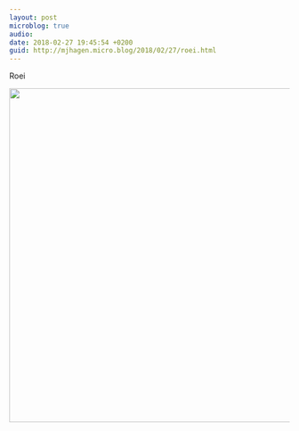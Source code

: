 ```yaml
---
layout: post
microblog: true
audio: 
date: 2018-02-27 19:45:54 +0200
guid: http://mjhagen.micro.blog/2018/02/27/roei.html
---
```

Roei

<img src="http://mjhagen.micro.blog/uploads/2018/4c477934c3.jpg" width="600" height="600" />
